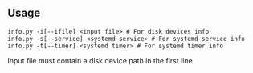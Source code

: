 ## Usage
```
info.py -i[--ifile] <input file> # For disk devices info
info.py -s[--service] <systemd service> # For systemd service info
info.py -t[--timer] <systemd timer> # For systemd timer info
```
Input file must contain a disk device path in the first line
